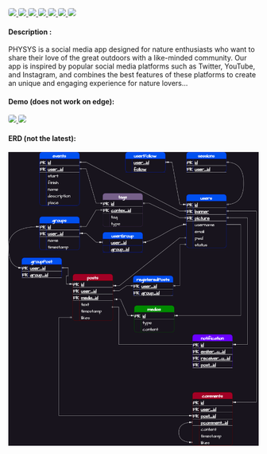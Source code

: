 

<a href="https://fr.reactjs.org/"> 
    <img src="https://img.shields.io/badge/React-20232A?style=for-the-badge&logo=react&logoColor=61DAFB" style="border-radius:4px"/>
</a> 
    <a href="https://tailwindcss.com/"> 
    <img src="https://img.shields.io/badge/Tailwind_CSS-38B2AC?style=for-the-badge&logo=tailwind-css&logoColor=white" style="border-radius:4px"/>
</a>


<a href="https://nodejs.org/en/docs/"> 
    <img src="https://img.shields.io/badge/Node.js-43853D?style=for-the-badge&logo=node.js&logoColor=white" style="border-radius:4px"/>
</a> 
<a href="https://www.mysql.com/fr/"> 
    <img src="https://img.shields.io/badge/MySQL-005C84?style=for-the-badge&logo=mysql&logoColor=white" style="border-radius:4px"/>
</a>
<a href="https://expressjs.com/"> 
    <img src="https://img.shields.io/badge/Express.js-404D59?style=for-the-badge" style="border-radius:4px"/>
</a> 
<a href="https://vercel.com/"> 
    <img src="https://img.shields.io/badge/Vercel-000000.svg?style=for-the-badge&logo=Vercel&logoColor=white" style="border-radius:4px"/>
</a>
<a href="https://planetscale.com/"> 
    <img src="https://img.shields.io/badge/PlanetScale-000000.svg?style=for-the-badge&logo=PlanetScale&logoColor=white" style="border-radius:4px"/>
</a> 


#### Description :

PHYSYS is a social media app designed for nature enthusiasts who want to share their love of the great outdoors with a like-minded community. Our app is inspired by popular social media platforms such as Twitter, YouTube, and Instagram, and combines the best features of these platforms to create an unique and engaging experience for nature lovers...


#### Demo (does not work on edge):
<a href="https://liolle.github.io/BookFace/"> 
<img src="./homePage.png" style="border-radius:4px"/>
</a>

<a href="https://liolle.github.io/BookFace/"> 
<img src="./homeMobile.png" style="border-radius:4px; width:200px"/>
</a>

#### ERD (not the latest):
![](https://raw.githubusercontent.com/liolle/BookFace/main/Backend/imgs/dbERD.png)

